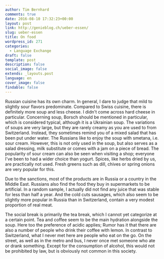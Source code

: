 ```yaml
---
author: Tim Bernhard
comments: true
date: 2016-08-10 17:32:23+00:00
layout: post
link: http://genieblog.ch/ueber-essen/
slug: ueber-essen
title: On food
wordpress_id: 271
categories:
  - Language Exchange
draft: false
template: post
description: false
social_image: false
extends: _layouts.post
language: en
cover_image: false
findable: false
---
```


Russian cuisine has its own charm.
In general, I dare to judge that mild to slightly sour flavors predominate.
Compared to Swiss cuisine, there is definitely more soup and less cheese.
I didn't come across hard cheese in particular.
Concerning soup, Borsch should be mentioned in particular, which is considered typical, although it is a Ukrainian soup.
The variations of soups are very large, but they are rarely creamy as you are used to from Switzerland.
Instead, they sometimes remind you of a mixed salad that has been put under water.
The Russians like to enjoy the soup with smetana, i.e.
sour cream.
However, this is not only used in the soup, but also serves as a salad dressing, milk substitute or comes with a jam on a piece of bread.
The popularity of sour cream can also be seen when visiting a shop; everyone I've been to had a wider choice than yogurt.
Spices, like herbs dried by us, are practically not used.
Fresh greens such as dill, chives or spring onions are very popular for this.

Due to the sanctions, most of the products are in Russia or a country in the Middle East.
Russians also find the food they buy in supermarkets to be artificial.
In a random sample, I actually did not find any juice that was stable for less than half a year.
And the cold cuts sausages, which also seem to be slightly more popular in Russia than in Switzerland, contain a very modest proportion of real meat.

The social break is primarily the tea break, which I cannot yet categorize at a certain point.
Tea and coffee seem to be the main hydration alongside the soup.
Here too the preference of acidic applies; Rumor has it that there are also a number of people who drink their coffee with lemon.
In contrast to Switzerland, what I never met here are people who eat on the go.
On the street, as well as in the metro and bus, I never once met someone who ate or drank something.
Except for the consumption of alcohol, this would not be prohibited by law, but is obviously not common in this society.
